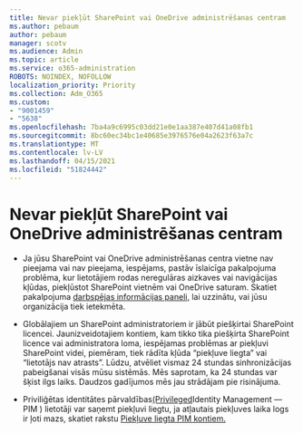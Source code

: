 ```yaml
---
title: Nevar piekļūt SharePoint vai OneDrive administrēšanas centram
ms.author: pebaum
author: pebaum
manager: scotv
ms.audience: Admin
ms.topic: article
ms.service: o365-administration
ROBOTS: NOINDEX, NOFOLLOW
localization_priority: Priority
ms.collection: Adm_O365
ms.custom:
- "9001459"
- "5638"
ms.openlocfilehash: 7ba4a9c6995c03dd21e0e1aa387e407d41a08fb1
ms.sourcegitcommit: 8bc60ec34bc1e40685e3976576e04a2623f63a7c
ms.translationtype: MT
ms.contentlocale: lv-LV
ms.lasthandoff: 04/15/2021
ms.locfileid: "51824442"
---
```

# <a name="unable-to-access-sharepoint-or-onedrive-admin-center"></a>Nevar piekļūt SharePoint vai OneDrive administrēšanas centram

- Ja jūsu SharePoint vai OneDrive administrēšanas centra vietne nav pieejama vai nav pieejama, iespējams, pastāv īslaicīga pakalpojuma problēma, kur lietotājiem rodas neregulāras aizkaves vai navigācijas kļūdas, piekļūstot SharePoint vietnēm vai OneDrive saturam. Skatiet pakalpojuma [darbspējas informācijas paneli,](https://admin.microsoft.com/AdminPortal/Home#/servicehealth) lai uzzinātu, vai jūsu organizācija tiek ietekmēta.

- Globālajiem un SharePoint administratoriem ir jābūt piešķirtai SharePoint licencei. Jaunizveidotajiem kontiem, kam tikko tika piešķirta SharePoint licence vai administratora loma, iespējamas problēmas ar piekļuvi SharePoint videi, piemēram, tiek rādīta kļūda “piekļuve liegta” vai “lietotājs nav atrasts”. Lūdzu, atvēliet vismaz 24 stundas sinhronizācijas pabeigšanai visās mūsu sistēmās. Mēs saprotam, ka 24 stundas var šķist ilgs laiks. Daudzos gadījumos mēs jau strādājam pie risinājuma.

- Priviliģētas identitātes pārvaldības[(Privileged](https://docs.microsoft.com/azure/active-directory/privileged-identity-management/pim-how-to-add-role-to-user?tabs=new)Identity Management — PIM ) lietotāji var saņemt piekļuvi liegtu, ja atļautais piekļuves laika logs ir ļoti mazs, skatiet rakstu [Piekļuve liegta PIM kontiem.](https://docs.microsoft.com/sharepoint/troubleshoot/administration/access-denied-to-pim-user-accounts)